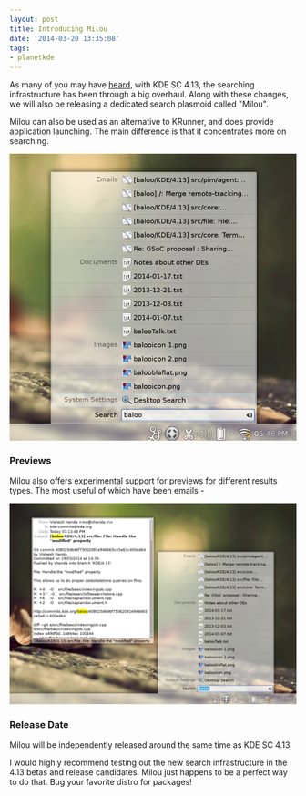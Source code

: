 ```yaml
---
layout: post
title: Introducing Milou
date: '2014-03-20 13:35:08'
tags:
- planetkde
---
```


As many of you may have [heard](https://dot.kde.org/2014/02/24/kdes-next-generation-semantic-search), with KDE SC 4.13, the searching infrastructure has been through a big overhaul. Along with these changes, we will also be releasing a dedicated search plasmoid called "Milou".

Milou can also be used as an alternative to KRunner, and does provide application launching. The main difference is that it concentrates more on searching.

![](/blog/images/2014/03/20/milou.png)

### Previews

Milou also offers experimental support for previews for different results types. The most useful of which have been emails -

![](/blog/images/2014/03/20/milou-preview.png)

### Release Date

Milou will be independently released around the same time as KDE SC 4.13.

I would highly recommend testing out the new search infrastructure in the 4.13 betas and release candidates. Milou just happens to be a perfect way to do that. Bug your favorite distro for packages!
